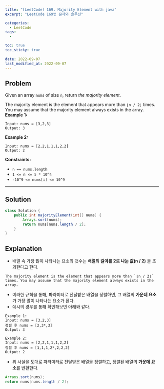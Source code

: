 ```yaml
---
title: "[LeetCode] 169. Majority Element with java"
excerpt: "LeetCode 169번 문제와 솔루션"

categories:
  - LeetCode
tags:
  - 

toc: true
toc_sticky: true
 
date: 2022-09-07
last_modified_at: 2022-09-07
---
```

## **Problem**
Given an array `nums` of size `n`, return *the majority element*.

The majority element is the element that appears more than `⌊n / 2⌋` times. You may assume that the majority element always exists in the array.
**Example 1:**
```
Input: nums = [3,2,3]
Output: 3
```
**Example 2:**
```
Input: nums = [2,2,1,1,1,2,2]
Output: 2
```
<!-- **Example 3:**
```

``` -->
**Constraints:**
- `n == nums.length`
- `1 <= n <= 5 * 10^4`
- `-10^9 <= nums[i] <= 10^9`

---
## **Solution**
```java
class Solution {
    public int majorityElement(int[] nums) {
        Arrays.sort(nums);
        return nums[nums.length / 2];
    }
}
```
## **Explanation**
- 배열 속 가장 많이 나타나는 요소의 갯수는 **배열의 길이를 2로 나눈 값(n / 2)** 을 초과한다고 한다.
```
The majority element is the element that appears more than `⌊n / 2⌋` times. You may assume that the majority element always exists in the array.
```
- 이러한 규칙을 통해, 파라미터로 전달받은 배열을 정렬하면, 그 배열의 **가운데 요소**가 가장 많이 나타나는 요소가 된다.
- 예시의 경우를 통해 확인해보면 아래와 같다.

```
Example 1:
Input: nums = [3,2,3]
정렬 후 nums = [2,3*,3]
Output: 3

Example 2:
Input: nums = [2,2,1,1,1,2,2]
정렬 후 nums = [1,1,1,2*,2,2,2]
Output: 2
```
- 위 사실을 토대로 파라미터로 전달받은 배열을 정렬하고, 정렬된 배열의 **가운데 요소**를 반환한다.
```java
Arrays.sort(nums);
return nums[nums.length / 2];
```